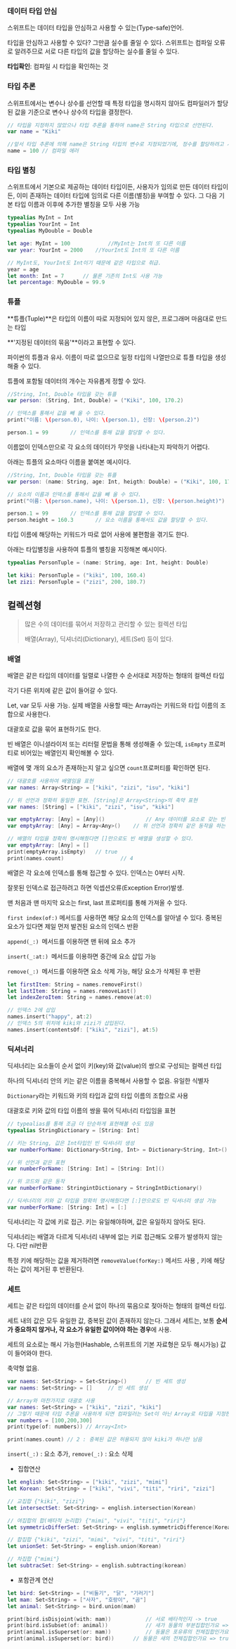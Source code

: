 ### 데이터 타입 안심

스위프트는 데이터 타입을 안심하고 사용할 수 있는(Type-safe)언어.

타입을 안심하고 사용할 수 있다? 그만큼 실수를 줄일 수 있다.
스위프트는 컴파일 오류로 알려주므로 서로 다른 타입의 값을 할당하는 실수를 줄일 수 있다. 

**타입확인**: 컴파일 시 타입을 확인하는 것



### 타입 추론

스위프트에서는 변수나 상수를 선언할 때 특정 타입을 명시하지 않아도 컴파일러가 할당된 값을 기준으로 변수나 상수의 타입을 결정한다.

```swift
// 타입을 지정하지 않았으나 타입 추론을 통하여 name은 String 타입으로 선언된다.
var name = "Kiki"

//앞서 타입 추론에 의해 name은 String 타입의 변수로 지정되었기에, 정수를 할당하려고 시도하면 오류
name = 100 // 컴파일 에러
```



### 타입 별칭

스위프트에서 기본으로 제공하는 데이터 타입이든, 사용자가 임의로 만든 데이터 타입이든, 이미 존재하는 데이터 타입에 임의로 다른 이름(별칭)을 부여할 수 있다.
그 다음 기본 타입 이름과 이후에 추가한 별칭을 모두 사용 가능

```swift
typealias MyInt = Int
typealias YourInt = Int
typealias MyDouble = Double

let age: MyInt = 100			//MyInt는 Int의 또 다른 이름
var year: YourInt = 2000	//YourInt도 Int의 또 다른 이름

// MyInt도, YourInt도 Int이기 때문에 같은 타입으로 취급.
year = age
let month: Int = 7		// 물론 기존의 Int도 사용 가능
let percentage: MyDouble = 99.9	
```



### 튜플

**튜플(Tuple)**은 타입의 이름이 따로 지정되어 있지 않은, 프로그래머 마음대로 만드는 타입

**'지정된 데이터의 묶음'**이라고 표현할 수 있다.

파이썬의 튜플과 유사. 이름이 따로 없으므로 일정 타입의 나열만으로 튜플 타입을 생성해줄 수 있다.

튜플에 포함될 데이터의 개수는 자유롭게 정할 수 있다.

```swift
//String, Int, Double 타입을 갖는 튜플
var person: (String, Int, Double) = ("Kiki", 100, 170.2)

// 인덱스를 통해서 값을 빼 올 수 있다.
print("이름: \(person.0), 나이: \(person.1), 신장: \(person.2)")

person.1 = 99		// 인덱스를 통해 값을 할당할 수 있다.
```

이름없이 인덱스만으로 각 요소의 데이터가 무엇을 나타내는지 파악하기 어렵다.

아래는 튜플의 요소마다 이름을 붙여본 예시이다.

```swift
//String, Int, Double 타입을 갖는 튜플
var person: (name: String, age: Int, heigth: Double) = ("Kiki", 100, 170.2)

// 요소의 이름과 인덱스를 통해서 값을 빼 올 수 있다.
print("이름: \(person.name), 나이: \(person.1), 신장: \(person.height)")

person.1 = 99		// 인덱스를 통해 값을 할당할 수 있다.
person.height = 160.3		// 요소 이름을 통해서도 값을 할당할 수 있다.
```

타입 이름에 해당하는 키워드가 따로 없어 사용에 불편함을 겪기도 한다.

아래는 타입별칭을 사용하여 튜플의 별칭을 지정해본 예시이다.

```swift
typealias PersonTuple = (name: String, age: Int, height: Double)

let kiki: PersonTuple = ("kiki", 100, 160.4)
let zizi: PersonTuple = ("zizi", 200, 180.7)
```





## 컬렉션형

>  많은 수의 데이터를 묶어서 저장하고 관리할 수 있는 컬렉션 타입
>
> 배열(Array), 딕셔너리(Dictionary), 세트(Set) 등이 있다.



### 배열

배열은 같은 타입의 데이터를 일렬로 나열한 수 순서대로 저장하는 형태의 컬렉션 타입

각기 다른 위치에 같은 값이 들어갈 수 있다.

Let, var 모두 사용 가능.
실제 배열을 사용할 때는 Array라는 키워드와 타입 이름의 조합으로 사용한다.

대괄호로 값을 묶어 표현하기도 한다.

빈 배열은 이니셜라이저 또는 리터럴 문법을 통해 생성해줄 수 있는데, `isEmpty` 프로퍼티로 비어있는 배열인지 확인해볼 수 있다.

배열에 몇 개의 요소가 존재하는지 알고 싶으면 `count`프로퍼티를 확인하면 된다.

```swift
// 대괄호를 사용하여 배열임을 표현
var names: Array<String> = ["kiki", "zizi", "isu", "kiki"]

// 위 선언과 정확히 동일한 표현. [String]은 Array<String>의 축약 표현
var names: [String] = ["kiki", "zizi", "isu", "kiki"]

var emptyArray: [Any] = [Any]()				// Any 데이터를 요소로 갖는 빈 배열을 생성
var emptyArray: [Any] = Array<Any>()	// 위 선언과 정확히 같은 동작을 하는 코드

// 배열의 타입을 정확히 명시해줬다면 []만으로도 빈 배열을 생성할 수 있다.
var emptyArray: [Any] = []
print(emptyArray.isEmpty) 	// true
print(names.count)					// 4
```

배열은 각 요소에 인덱스를 통해 접근할 수 있다. 인덱스는 0부터 시작.

잘못된 인덱스로 접근하려고 하면 익셉션오류(Exception Error)발생.

맨 처음과 맨 마지막 요소는 first, last 프로퍼티를 통해 가져올 수 있다.

`first index(of:)` 메서드를 사용하면 해당 요소의 인덱스를 알아낼 수 있다. 중복된 요소가 있다면 제일 먼저 발견된 요소의 인덱스 반환

`append(_:) `메서드를 이용하면 맨 뒤에 요소 추가

`insert(_:at:) `메서드를 이용하면 중간에 요소 삽입 가능

`remove(_:) `메서드를 이용하면 요소 삭제 가능, 해당 요소가 삭제된 후 반환

```swift
let firstItem: String = names.removeFirst()
let lastItem: String = names.removeLast()
let indexZeroItem: String = names.remove(at:0)

// 인덱스 2에 삽입
names.insert("happy", at:2)
// 인덱스 5의 위치에 kiki와 zizi가 삽입된다.
names.insert(contentsOf: ["kiki", "zizi"], at:5)
```



### 딕셔너리

딕셔너리는 요소들이 순서 없이 키(key)와 값(value)의 쌍으로 구성되는 컬렉션 타입

하나의 딕셔너리 안의 키는 같은 이름을 중복해서 사용할 수 없음. 유일한 식별자

`Dictionary`라는 키워드와 키의 타입과 값의 타입 이름의 조합으로 사용

대괄호로 키와 값의 타입 이름의 쌍을 묶어 딕셔너리 타입임을 표현

```swift
// typealias를 통해 조금 더 단순하게 표현해볼 수도 있음
typealias StringDictionary = [String: Int]

// 키는 String, 값은 Int타입인 빈 딕셔너리 생성
var numberForName: Dictionary<String, Int> = Dictionary<String, Int>()

// 위 선언과 같은 표현
var numberForName: [String: Int] = [String: Int]()

// 위 코드와 같은 동작
var numberForName: StringintDictionary = StringIntDictionary()

// 딕셔너리의 키와 값 타입을 정확히 명시해줬다면 [:]만으로도 빈 딕셔너리 생성 가능
var numberForName: [String: Int] = [:]
```

딕셔너리는 각 값에 키로 접근. 키는 유일해야하며, 값은 유일하지 않아도 된다.

딕셔너리는 배열과 다르게 딕셔너리 내부에 없는 키로 접근해도 오류가 발생하지 않는다. 다만 nil반환

특정 키에 해당하는 값을 제거하려면 `removeValue(forKey:)`	메서드 사용 , 키에 해당하는 값이 제거된 후 반환된다.



### 세트

세트는 같은 타입의 데이터를 순서 없이 하나의 묶음으로 젖아하는 형태의 컬렉션 타입.

세트 내의 값은 모두 유일한 값, 중복된 값이 존재하지 않는다. 그래서 세트는, 보통 **순서가 중요하지 않거나, 각 요소가 유일한 값이어야 하는 경우**에 사용.

세트의 요소로는 해시 가능한(Hashable, 스위프트의 기본 자료형은 모두 해시가능) 값이 들어와야 한다.

축약형 없음.

```swift
var naems: Set<String> = Set<String>()		// 빈 세트 생성
var naems: Set<String> = []		// 빈 세트 생성

// Array와 마찬가지로 대괄호 사용
var names: Set<String> = ["kiki", "zizi", "kiki"]
// 그렇기 때문에 타입 추론을 사용하게 되면 컴파일러는 Set이 아닌 Array로 타입을 지정한다.
var numbers = [100,200,300]
print(type(of: numbers)) // Array<Int>

print(names.count) // 2 : 중복된 값은 허용되지 않아 kiki가 하나만 남음
```

`insert(_:)` : 요소 추가, ` remove(_:) ` : 요소 삭제

- 집합연산

```swift
let english: Set<String> = ["kiki", "zizi", "mimi"]
let Korean: Set<String> = ["kiki", "vivi", "titi", "riri", "zizi"]

// 교집합 {"kiki", "zizi"}
let intersectSet: Set<String> = english.intersection(Korean)

// 여집합의 합(배타적 논리합) {"mimi", "vivi", "titi", "riri"}
let symmetricDifferSet: Set<String> = english.symmetricDifference(Korean)

// 합집합 {"kiki", "zizi", "mimi", "vivi", "titi", "riri"}
let unionSet: Set<String> = english.union(Korean)

// 차집합 {"mimi"}
let subtracSet: Set<String> = english.subtracting(korean)
```

- 포함관계 연산

```swift
let bird: Set<String> = ["비둘기", "닭", "기러기"]
let mam: Set<String> = ["사자", "호랑이", "곰"]
let animal: Set<String> = bird.union(mam)

print(bird.isDisjoint(with: mam))			// 서로 배타적인지 -> true
print(bird.isSubset(of: animal))			// 새가 동물의 부분집합인가요 => ture
print(animal.isSuperset(or: mam))			// 동물은 포유류의 전체집합인가요 => true
print(animal.isSuperset(or: bird))		// 동물은 새의 전체집합인가요 => true
```

